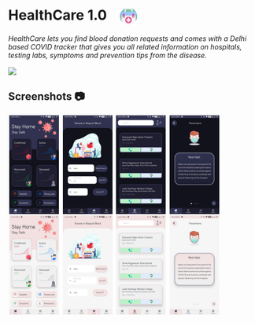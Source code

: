 # HealthCare 1.0 <img src="assets/logo.png" height="35" width="35" align="center" hspace="20" >

*HealthCare lets you find blood donation requests and comes with a Delhi based COVID tracker
that gives you all related information on hospitals, testing labs, symptoms and prevention tips
from the disease.*

<img src="readmeAssets/GIF.gif" align="center" justify="center" width="25%">

## Screenshots 📷

<div style="">
<img src="readmeAssets/1.jpeg" width="20%" hspace="2">
<img src="readmeAssets/7.jpeg" width="20%" hspace="2">
<img src="readmeAssets/8.jpeg" width="20%" hspace="2">
<img src="readmeAssets/9.jpeg" width="20%" hspace="2">
<img src="readmeAssets/6.jpeg" width="20%" hspace="2">
<img src="readmeAssets/2.jpeg" width="20%" hspace="2">
<img src="readmeAssets/4.jpeg" width="20%" hspace="2">
<img src="readmeAssets/5.jpeg" width="20%" hspace="2">
</div>
